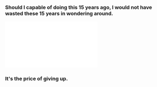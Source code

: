 ### Should I capable of doing this 15 years ago, I would not have wasted these 15 years in wondering around. 

![Naive Bayes in Text Classification](/naive-bayes.pdf)

### It's the price of giving up.
